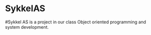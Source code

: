 # SykkelAS
#Sykkel AS is a project in our class Object oriented programming and system development.
